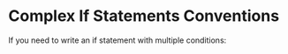 # Complex If Statements Conventions

If you need to write an if statement with multiple conditions:

